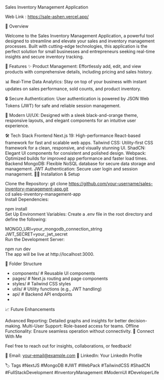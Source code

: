 Sales Inventory Management Application

Web Link : https://sale-ashen.vercel.app/

🚀 Overview

Welcome to the Sales Inventory Management Application, a powerful tool designed to streamline and elevate your sales and inventory management processes. Built with cutting-edge technologies, this application is the perfect solution for small businesses and entrepreneurs seeking real-time insights and secure inventory tracking.

🌟 Features
✨ Product Management:
Effortlessly add, edit, and view products with comprehensive details, including pricing and sales history.

📊 Real-Time Data Analytics:
Stay on top of your business with instant updates on sales performance, sold counts, and product inventory.

🔒 Secure Authentication:
User authentication is powered by JSON Web Tokens (JWT) for safe and reliable session management.

🎨 Modern UI/UX:
Designed with a sleek black-and-orange theme, responsive layouts, and elegant components for an intuitive user experience.

🛠️ Tech Stack
Frontend
Next.js 19: High-performance React-based framework for fast and scalable web apps.
Tailwind CSS: Utility-first CSS framework for a clean, responsive, and visually stunning UI.
ShadCN: Elegant UI components for consistent and polished design.
Webpack: Optimized builds for improved app performance and faster load times.
Backend
MongoDB: Flexible NoSQL database for secure data storage and management.
JWT Authentication: Secure user login and session management.
🧑‍💻 Installation & Setup

Clone the Repository:
git clone https://github.com/your-username/sales-inventory-management-app.git  
cd sales-inventory-management-app  
Install Dependencies:


npm install  
Set Up Environment Variables:
Create a .env file in the root directory and define the following:


MONGO_URI=your_mongodb_connection_string  
JWT_SECRET=your_jwt_secret  
Run the Development Server:


npm run dev  
The app will be live at http://localhost:3000.

📂 Folder Structure
- components/       # Reusable UI components  
- pages/            # Next.js routing and page components  
- styles/           # Tailwind CSS styles  
- utils/            # Utility functions (e.g., JWT handling)  
- api/              # Backend API endpoints
- 
📈 Future Enhancements

Advanced Reporting: Detailed graphs and insights for better decision-making.
Multi-User Support: Role-based access for teams.
Offline Functionality: Ensure seamless operation without connectivity.
🔗 Connect With Me

Feel free to reach out for insights, collaborations, or feedback!

📧 Email: your-email@example.com
💼 LinkedIn: Your LinkedIn Profile

🏷️ Tags
#NextJS #MongoDB #JWT #WebPack #TailwindCSS #ShadCN #FullStackDevelopment #InventoryManagement #ModernUI #DeveloperLife

